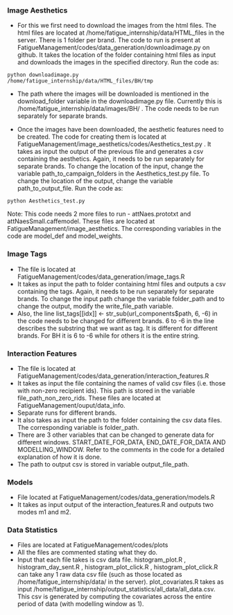 ### Image Aesthetics

* For this we first need to download the images from the html files. The html files are located at /home/fatigue_internship/data/HTML_files in the server. There is 1 folder per brand. The code to run is present at FatigueManagement/codes/data_generation/downloadimage.py on github. It takes the location of the folder containing html files as input and downloads the images in the specified directory. Run the code as:

```
python downloadimage.py /home/fatigue_internship/data/HTML_files/BH/tmp
```

* The path where the images will be downloaded is mentioned in the download_folder variable in the downloadimage.py file. Currently this is /home/fatigue_internship/data/images/BH/ . The code needs to be run separately for separate brands.

* Once the images have been downloaded, the aesthetic features need to be created. The code for creating them is located at FatigueManagement/image_aesthetics/codes/Aesthetics_test.py . It takes as input the output of the previous file and generates a csv containing the aesthetics. Again, it needs to be run separately for separate brands. To change the location of the input, change the variable path_to_campaign_folders in the Aesthetics_test.py file. To change the location of the output, change the variable path_to_output_file. Run the code as:

```
python Aesthetics_test.py
```

Note: This code needs 2 more files to run - attNaes.prototxt and attNaesSmall.caffemodel. These files are located at FatigueManagement/image_aesthetics. The corresponding variables in the code are model_def and model_weights. 



### Image Tags

* The file is located at FatigueManagement/codes/data_generation/image_tags.R
* It takes as input the path to folder containing html files and outputs a csv containing the tags. Again, it needs to be run separately for separate brands. To change the input path change the variable folder_path and to change the output, modify the write_file_path variable. 
* Also, the line list_tags[[idx]] <- str_sub(url_components$path, 6, -6) in the code needs to be changed for different brands. 6 to -6 in the line describes the substring that we want as tag. It is different for different brands. For BH it is 6 to -6 while for others it is the entire string. 



### Interaction Features

* The file is located at FatigueManagement/codes/data_generation/interaction_features.R
* It takes as input the file containing the names of valid csv files (i.e. those with non-zero recipient ids). This path is stored in the variable file_path_non_zero_rids. These files are located at FatigueManagement/ouput/data_info. 
* Separate runs for different brands. 
* It also takes as input the path to the folder containing the csv data files. The corresponding variable is folder_path. 
* There are 3 other variables that can be changed to generate data for different windows. START_DATE_FOR_DATA, END_DATE_FOR_DATA AND MODELLING_WINDOW. Refer to the comments in the code for a detailed explanation of how it is done.
* The path to output csv is stored in variable output_file_path.


### Models
* File located at FatigueManagement/codes/data_generation/models.R
* It takes as input output of the interaction_features.R and outputs two modes m1 and m2. 


### Data Statistics
* Files are located at FatigueManagement/codes/plots
* All the files are commented stating what they do. 
* Input that each file takes is csv data file. histogram_plot.R , histogram_day_sent.R , histogram_plot_click.R , histogram_plot_click.R can take any 1 raw data csv file (such as those located as /home/fatigue_internship/data/ in the server). plot_covariates.R takes as input /home/fatigue_internship/output_statistics/all_data/all_data.csv. This csv is generated by computing the covariates across the entire period of data (with modelling window as 1).
